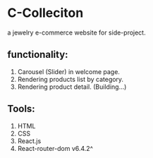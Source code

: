 # C-Colleciton

a jewelry e-commerce website for side-project.

## functionality:

1. Carousel (Slider) in welcome page.
2. Rendering products list by category.
3. Rendering product detail. (Building...)

## Tools:

1. HTML
2. CSS
3. React.js
4. React-router-dom v6.4.2^
